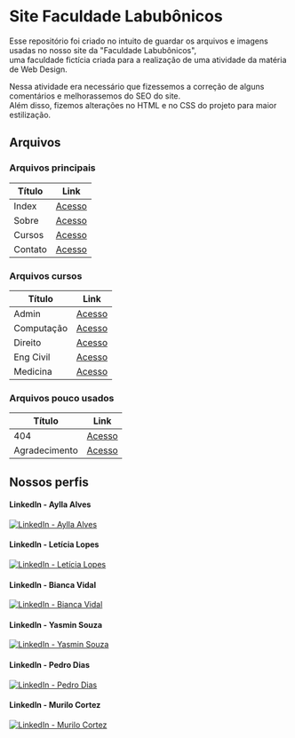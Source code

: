 # Site Faculdade Labubônicos
Esse repositório foi criado no intuito de guardar os arquivos e imagens usadas no nosso site da "Faculdade Labubônicos", <br>
uma faculdade fictícia criada para a realização de uma atividade da matéria de Web Design. 

Nessa atividade era necessário que fizessemos a correção de alguns comentários e melhorassemos do SEO do site. <br>
Além disso, fizemos alterações no HTML e no CSS do projeto para maior estilização.

## Arquivos 
### Arquivos principais

| Título | Link |
| ------ | ---- |
| Index | [Acesso](https://github.com/2007pedrodias/SEO-WebDesignTarefa05/blob/main/index.html) |
| Sobre | [Acesso](https://github.com/2007pedrodias/SEO-WebDesignTarefa05/blob/main/sobre.html) |
| Cursos | [Acesso](https://github.com/2007pedrodias/SEO-WebDesignTarefa05/blob/main/cursos.html) |
| Contato | [Acesso](https://github.com/2007pedrodias/SEO-WebDesignTarefa05/blob/main/contato.html) |

### Arquivos cursos

| Título     | Link |
| ---------- | ---- |
| Admin      | [Acesso](https://github.com/2007pedrodias/SEO-WebDesignTarefa05/blob/main/admin.html) |
| Computação | [Acesso](https://github.com/2007pedrodias/SEO-WebDesignTarefa05/blob/main/computacao.html) |
| Direito    | [Acesso](https://github.com/2007pedrodias/SEO-WebDesignTarefa05/blob/main/direito.html) |
| Eng Civil  | [Acesso](https://github.com/2007pedrodias/SEO-WebDesignTarefa05/blob/main/engcivil.html) |
| Medicina   | [Acesso](https://github.com/2007pedrodias/SEO-WebDesignTarefa05/blob/main/med.html) |

### Arquivos pouco usados

| Título        | Link |
| ------------- | ---- |
| 404           | [Acesso](https://github.com/2007pedrodias/SEO-WebDesignTarefa05/blob/main/404.html) |
| Agradecimento | [Acesso](https://github.com/2007pedrodias/SEO-WebDesignTarefa05/blob/main/agradecimento.html) |
 
## Nossos perfis
#### LinkedIn - Aylla Alves
[![LinkedIn - Aylla Alves](https://img.shields.io/badge/LinkedIn-0077B5?style=for-the-badge&logo=linkedin&logoColor=white)](https://www.linkedin.com/in/aylla-alves-206629251/)
#### LinkedIn - Letícia Lopes
[![LinkedIn - Letícia Lopes](https://img.shields.io/badge/LinkedIn-0077B5?style=for-the-badge&logo=linkedin&logoColor=white)](https://www.linkedin.com/in/leticia-malagola-lopes/)
#### LinkedIn - Bianca Vidal
[![LinkedIn - Bianca Vidal](https://img.shields.io/badge/LinkedIn-0077B5?style=for-the-badge&logo=linkedin&logoColor=white)](https://www.linkedin.com/in/bividal/)
#### LinkedIn - Yasmin Souza
[![LinkedIn - Yasmin Souza](https://img.shields.io/badge/LinkedIn-0077B5?style=for-the-badge&logo=linkedin&logoColor=white)](https://www.linkedin.com/in/yasmin-souza-santos-/)
#### LinkedIn - Pedro Dias
[![LinkedIn - Pedro Dias](https://img.shields.io/badge/LinkedIn-0077B5?style=for-the-badge&logo=linkedin&logoColor=white)](https://www.linkedin.com/in/phsdias/)
#### LinkedIn - Murilo Cortez
[![LinkedIn - Murilo Cortez](https://img.shields.io/badge/LinkedIn-0077B5?style=for-the-badge&logo=linkedin&logoColor=white)](https://www.linkedin.com/in/murilo-cortez-092673351/)